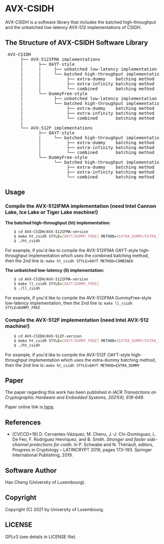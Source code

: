 # AVX-CSIDH

AVX-CSIDH is a software library that includes the batched high-throughput and the unbatched low-latency AVX-512 implementations of CSIDH.

## The Structure of AVX-CSIDH Software Library
<pre> AVX-CSIDH
      ├── AVX-512IFMA implementations 
      |      ├── OAYT-style 
      |      |     ├── unbatched low-latency implementation 
      |      |     └── batched high-throughput implementation
      |      |          ├── extra-dummy    batching method 
      |      |          ├── extra-infinity batching method
      |      |          └── combined       batching method 
      |      └── DummyFree-style 
      |            ├── unbatched low-latency implementation 
      |            └── batched high-throughput implementation
      |                 ├── extra-dummy    batching method 
      |                 ├── extra-infinity batching method 
      |                 └── combined       batching method 
      |
      └── AVX-512F implementations 
             ├── OAYT-style 
             |     └── batched high-throughput implementation
             |          ├── extra-dummy    batching method 
             |          ├── extra-infinity batching method
             |          └── combined       batching method 
             └── DummyFree-style 
                   └── batched high-throughput implementation
                        ├── extra-dummy    batching method 
                        ├── extra-infinity batching method 
                        └── combined       batching method 
</pre>

## Usage

### Compile the AVX-512IFMA implementation (need Intel Cannon Lake, Ice Lake or Tiger Lake machine!)

**The batched high-throughput (ht) implementation:** 
```bash
    $ cd AVX-CSIDH/AVX-512IFMA-version 
    $ make ht_csidh STYLE=[OAYT/DUMMY_FREE] METHOD=[EXTRA_DUMMY/EXTRA_INFINITY/COMBINED]
    $ ./ht_csidh
```
For example, if you'd like to compile the AVX-512IFMA OAYT-style high-throughput implementation which uses the combined batching method, then the 2nd line is: 
```make ht_csidh STYLE=OAYT METHOD=COMBINED```

**The unbatched low-latency (ll) implementation:** 
```bash
    $ cd AVX-CSIDH/AVX-512IFMA-version 
    $ make ll_csidh STYLE=[OAYT/DUMMY_FREE] 
    $ ./ll_csidh
```

For example, if you'd like to compile the AVX-512IFMA DummyFree-style low-latency implementation, then the 2nd line is: 
```make ll_csidh STYLE=DUMMY_FREE``` 

### Compile the AVX-512F implementation (need Intel AVX-512 machine!)

```bash
    $ cd AVX-CSIDH/AVX-512F-version 
    $ make ht_csidh STYLE=[OAYT/DUMMY_FREE] METHOD=[EXTRA_DUMMY/EXTRA_INFINITY/COMBINED]
    $ ./ht_csidh
```
For example, if you'd like to compile the AVX-512F OAYT-style high-throughput implementation which uses the extra-dummy batching method, then the 2nd line is: 
```make ht_csidh STYLE=OAYT METHOD=EXTRA_DUMMY```

## Paper
The paper regarding this work has been published in *IACR Transactions on Cryptographic Hardware and Embedded Systems, 2021(4), 618-649*.

Paper online link is [here](https://tches.iacr.org/index.php/TCHES/article/view/9077).

## References 
  * [CVCCD+19] D. Cervantes-Vázquez, M. Chenu, J.-J. Chi-Domínguez, L. De Feo, F. Rodríguez Henríquez, and B. Smith. *Stronger and faster side-channel protections for csidh.* In P. Schwabe and N. Thériault, editors, Progress in Cryptology – LATINCRYPT 2019, pages 173–193. Springer International Publishing, 2019.

## Software Author
Hao Cheng (University of Luxembourg).

## Copyright
Copyright (C) 2021 by University of Luxembourg.

## LICENSE
GPLv3 (see details in LICENSE file).
